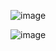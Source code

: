 ![image](https://github.com/user-attachments/assets/d5b6e8ac-6581-4b2f-aab0-afc9e2181445)


![image](https://github.com/user-attachments/assets/bb4bb1f7-7748-4bad-96fe-c0c9453c97bc)
